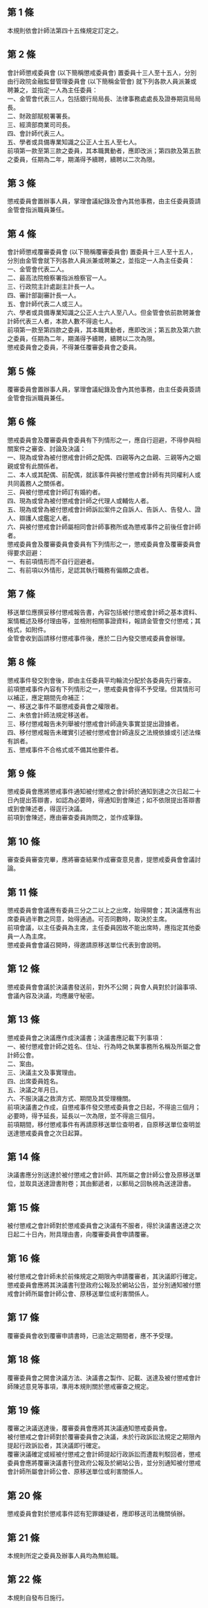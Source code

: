 第 1 條
-------
本規則依會計師法第四十五條規定訂定之。

第 2 條
-------
會計師懲戒委員會 (以下簡稱懲戒委員會) 置委員十三人至十五人，分別  
由行政院金融監督管理委員會 (以下簡稱金管會) 就下列各款人員派兼或  
聘兼之，並指定一人為主任委員：  
一、金管會代表三人，包括銀行局局長、法律事務處處長及證券期貨局局  
    長。  
二、財政部賦稅署署長。  
三、經濟部商業司司長。  
四、會計師代表三人。  
五、學者或具備專業知識之公正人士五人至七人。  
前項第一款至第三款之委員，其本職異動者，應即改派；第四款及第五款  
之委員，任期為二年，期滿得予續聘，續聘以二次為限。

第 3 條
-------
懲戒委員會置辦事人員，掌理會議紀錄及會內其他事務，由主任委員簽請  
金管會指派職員兼任。

第 4 條
-------
會計師懲戒覆審委員會 (以下簡稱覆審委員會) 置委員十三人至十五人，  
分別由金管會就下列各款人員派兼或聘兼之，並指定一人為主任委員：  
一、金管會代表二人。  
二、最高法院檢察署指派檢察官一人。  
三、行政院主計處副主計長一人。  
四、審計部副審計長一人。  
五、會計師代表二人或三人。  
六、學者或具備專業知識之公正人士六人至八人。但金管會依前款聘兼會  
    計師代表三人者，本款人數不得逾七人。  
前項第一款至第四款之委員，其本職異動者，應即改派；第五款及第六款  
之委員，任期為二年，期滿得予續聘，續聘以二次為限。  
懲戒委員會之委員，不得兼任覆審委員會之委員。

第 5 條
-------
覆審委員會置辦事人員，掌理會議紀錄及會內其他事務，由主任委員簽請  
金管會指派職員兼任。

第 6 條
-------
懲戒委員會及覆審委員會委員有下列情形之一，應自行迴避，不得參與相  
關案件之審查、討論及決議：                                        
一、現為或曾為被付懲戒會計師之配偶、四親等內之血親、三親等內之姻  
    親或曾有此關係者。                                            
二、本人或其配偶、前配偶，就該事件與被付懲戒會計師有共同權利人或  
    共同義務人之關係者。                                          
三、與被付懲戒會計師訂有婚約者。                                  
四、現為或曾為被付懲戒會計師之代理人或輔佐人者。                  
五、現為或曾為被付懲戒會計師訴訟案件之自訴人、告訴人、告發人、證  
    人、辯護人或鑑定人者。                                        
六、與被付懲戒會計師屬相同會計師事務所或為懲戒事件之前後任會計師  
    者。                                                          
懲戒委員會及覆審委員會委員有下列情形之一，懲戒委員會及覆審委員會  
得要求迴避：                                                      
一、有前項情形而不自行迴避者。                                    
二、有前項以外情形，足認其執行職務有偏頗之虞者。

第 7 條
-------
移送單位應撰妥移付懲戒報告書，內容包括被付懲戒會計師之基本資料、  
案情概述及移付理由等，並檢附相關事證資料，報請金管會交付懲戒；其  
格式，如附件。  
金管會收到函請移付懲戒事件後，應於二日內發交懲戒委員會辦理。

第 8 條
-------
懲戒事件發交到會後，即由主任委員平均輪流分配於各委員先行審查。    
前項懲戒事件內容有下列情形之一，懲戒委員會得不予受理。但其情形可  
以補正，應定期間先命補正：                                        
一、移送之事件不屬懲戒委員會之權限者。                            
二、未依會計師法規定移送者。                                      
三、移付懲戒報告未列舉被付懲戒會計師違失事實並提出證據者。        
四、移付懲戒報告未確實引述被付懲戒會計師違反之法規依據或引述法條  
    有誤者。                                                      
五、懲戒事件不合格式或不備其他要件者。

第 9 條
-------
懲戒委員會應將懲戒事件通知被付懲戒之會計師於通知到達之次日起二十  
日內提出答辯書，如認為必要時，得通知到會陳述；如不依限提出答辯書  
或到會陳述者，得逕行決議。                                        
前項到會陳述，應由審查委員詢問之，並作成筆錄。

第 10 條
--------
審查委員審查完畢，應將審查結果作成審查意見書，提懲戒委員會會議討  
論。

第 11 條
--------
懲戒委員會會議應有委員三分之二以上之出席，始得開會；其決議應有出  
席委員過半數之同意，始得通過。可否同數時，取決於主席。            
前項會議，以主任委員為主席，主任委員因故不能出席時，應指定其他委  
員一人為主席。                                                    
懲戒委員會會議召開時，得邀請原移送單位代表到會說明。

第 12 條
--------
懲戒委員會會議於決議書發送前，對外不公開；與會人員對於討論事項、  
會議內容及決議，均應嚴守秘密。

第 13 條
--------
懲戒委員會之決議應作成決議書；決議書應記載下列事項：              
一、被付懲戒會計師之姓名、住址、行為時之執業事務所名稱及所屬之會  
    計師公會。                                                    
二、案由。                                                        
三、決議主文及事實理由。                                          
四、出席委員姓名。                                                
五、決議之年月日。                                                
六、不服決議之救濟方式、期間及其受理機關。                        
前項決議書之作成，自懲戒事件發交懲戒委員會之日起，不得逾三個月；  
必要時，得予延長，延長以一次為限，並不得逾三個月。                
前項期間，移付懲戒事件有再請原移送單位查明者，自原移送單位查明並  
送達懲戒委員會之次日起算。

第 14 條
--------
決議書應分別送達於被付懲戒之會計師、其所屬之會計師公會及原移送單  
位，並取具送達證書附卷；其由郵遞者，以郵局之回執視為送達證書。

第 15 條
--------
被付懲戒之會計師對於懲戒委員會之決議有不服者，得於決議書送達之次  
日起二十日內，附具理由書，向覆審委員會申請覆審。

第 16 條
--------
被付懲戒之會計師未於前條規定之期限內申請覆審者，其決議即行確定。  
懲戒委員會應將其決議書刊登政府公報及於網站公告，並分別通知被付懲  
戒會計師所屬會計師公會、原移送單位或利害關係人。

第 17 條
--------
覆審委員會收到覆審申請書時，已逾法定期間者，應不予受理。

第 18 條
--------
覆審委員會之開會決議方法、決議書之製作、記載、送達及被付懲戒會計  
師陳述意見等事項，準用本規則關於懲戒審查之規定。

第 19 條
--------
覆審之決議送達後，覆審委員會應將其決議通知懲戒委員會。            
被付懲戒之會計師對於覆審委員會之決議，未於行政訴訟法規定之期限內  
提起行政訴訟者，其決議即行確定。                                  
覆審決議確定或經被付懲戒之會計師提起行政訴訟而遭裁判駁回者，懲戒  
委員會應將覆審決議書刊登政府公報及於網站公告，並分別通知被付懲戒  
會計師所屬會計師公會、原移送單位或利害關係人。

第 20 條
--------
懲戒委員會對於懲戒事件認有犯罪嫌疑者，應即移送司法機關偵辦。

第 21 條
--------
本規則所定之委員及辦事人員均為無給職。

第 22 條
--------
本規則自發布日施行。

